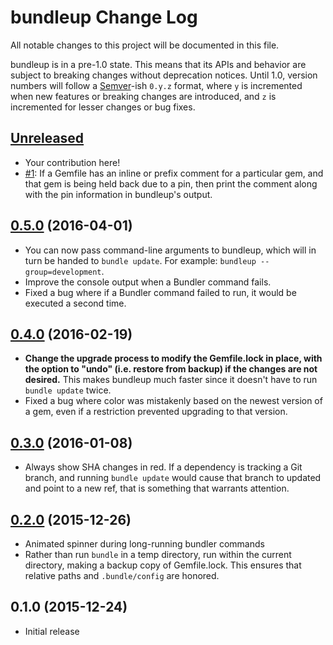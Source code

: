 # bundleup Change Log

All notable changes to this project will be documented in this file.

bundleup is in a pre-1.0 state. This means that its APIs and behavior are subject to breaking changes without deprecation notices. Until 1.0, version numbers will follow a [Semver][]-ish `0.y.z` format, where `y` is incremented when new features or breaking changes are introduced, and `z` is incremented for lesser changes or bug fixes.

## [Unreleased][]

* Your contribution here!
* [#1](https://github.com/mattbrictson/bundleup/issues/1): If a Gemfile has an inline or prefix comment for a particular gem, and that gem is being held back due to a pin, then print the comment along with the pin information in bundleup's output.

## [0.5.0][] (2016-04-01)

* You can now pass command-line arguments to bundleup, which will in turn be
  handed to `bundle update`. For example: `bundleup --group=development`.
* Improve the console output when a Bundler command fails.
* Fixed a bug where if a Bundler command failed to run, it would be executed a
  second time.

## [0.4.0][] (2016-02-19)

* **Change the upgrade process to modify the Gemfile.lock in place, with the
  option to "undo" (i.e. restore from backup) if the changes are not desired.**
  This makes bundleup much faster since it doesn't have to run `bundle update`
  twice.
* Fixed a bug where color was mistakenly based on the newest version of a gem,
  even if a restriction prevented upgrading to that version.

## [0.3.0][] (2016-01-08)

* Always show SHA changes in red. If a dependency is tracking a
  Git branch, and running `bundle update` would cause that branch
  to updated and point to a new ref, that is something that
  warrants attention.

## [0.2.0][] (2015-12-26)

* Animated spinner during long-running bundler commands
* Rather than run `bundle` in a temp directory, run within the current
  directory, making a backup copy of Gemfile.lock. This ensures that relative
  paths and `.bundle/config` are honored.

## 0.1.0 (2015-12-24)

* Initial release

[Semver]: http://semver.org
[Unreleased]: https://github.com/mattbrictson/bundleup/compare/v0.5.0...HEAD
[0.5.0]: https://github.com/mattbrictson/bundleup/compare/v0.4.0...v0.5.0
[0.4.0]: https://github.com/mattbrictson/bundleup/compare/v0.3.0...v0.4.0
[0.3.0]: https://github.com/mattbrictson/bundleup/compare/v0.2.0...v0.3.0
[0.2.0]: https://github.com/mattbrictson/bundleup/compare/v0.1.0...v0.2.0
